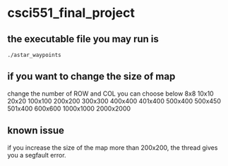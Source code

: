 # csci551_final_project

## the executable file you may run is 
```
./astar_waypoints
```

## if you want to change the size of map
change the number of ROW and COL
you can choose below
8x8
10x10
20x20
100x100
200x200
300x300
400x400
401x400
500x400
500x450
501x400
600x600
1000x1000
2000x2000

## known issue
if you increase the size of the map more than 200x200, the thread gives you a segfault error.
